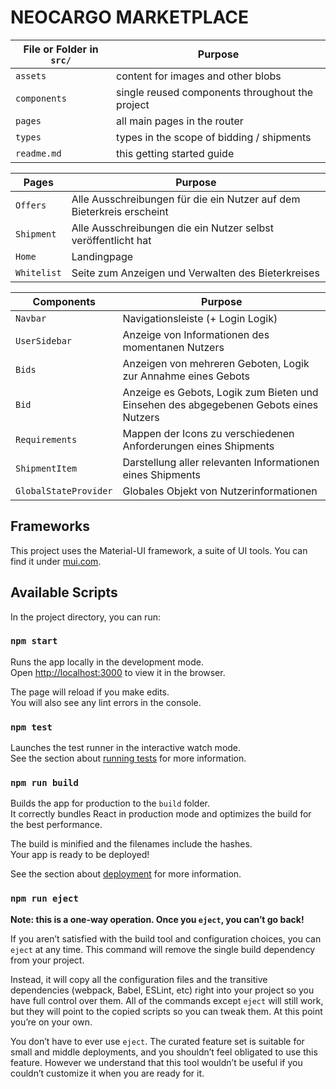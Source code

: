 # NEOCARGO MARKETPLACE

| File or Folder in `src/` | Purpose                                         |
| ------------------------ | ----------------------------------------------- |
| `assets`                 | content for images and other blobs              |
| `components`             | single reused components throughout the project |
| `pages`                  | all main pages in the router                    |
| `types`                  | types in the scope of bidding / shipments       |
| `readme.md`              | this getting started guide                      |

| Pages       | Purpose                                                               |
| ----------- | --------------------------------------------------------------------- |
| `Offers`    | Alle Ausschreibungen für die ein Nutzer auf dem Bieterkreis erscheint |
| `Shipment`  | Alle Ausschreibungen die ein Nutzer selbst veröffentlicht hat         |
| `Home`      | Landingpage                                                           |
| `Whitelist` | Seite zum Anzeigen und Verwalten des Bieterkreises                    |

| Components            | Purpose                                                                               |
| --------------------- | ------------------------------------------------------------------------------------- |
| `Navbar`              | Navigationsleiste (+ Login Logik)                                                     |
| `UserSidebar`         | Anzeige von Informationen des momentanen Nutzers                                      |
| `Bids`                | Anzeigen von mehreren Geboten, Logik zur Annahme eines Gebots                         |
| `Bid`                 | Anzeige es Gebots, Logik zum Bieten und Einsehen des abgegebenen Gebots eines Nutzers |
| `Requirements`        | Mappen der Icons zu verschiedenen Anforderungen eines Shipments                       |
| `ShipmentItem`        | Darstellung aller relevanten Informationen eines Shipments                            |
| `GlobalStateProvider` | Globales Objekt von Nutzerinformationen                                               |

## Frameworks

This project uses the Material-UI framework, a suite of UI tools. You can find it under [mui.com](https://mui.com/).

## Available Scripts

In the project directory, you can run:

### `npm start`

Runs the app locally in the development mode.\
Open [http://localhost:3000](http://localhost:3000) to view it in the browser.

The page will reload if you make edits.\
You will also see any lint errors in the console.

### `npm test`

Launches the test runner in the interactive watch mode.\
See the section about [running tests](https://facebook.github.io/create-react-app/docs/running-tests) for more information.

### `npm run build`

Builds the app for production to the `build` folder.\
It correctly bundles React in production mode and optimizes the build for the best performance.

The build is minified and the filenames include the hashes.\
Your app is ready to be deployed!

See the section about [deployment](https://facebook.github.io/create-react-app/docs/deployment) for more information.

### `npm run eject`

**Note: this is a one-way operation. Once you `eject`, you can’t go back!**

If you aren’t satisfied with the build tool and configuration choices, you can `eject` at any time. This command will remove the single build dependency from your project.

Instead, it will copy all the configuration files and the transitive dependencies (webpack, Babel, ESLint, etc) right into your project so you have full control over them. All of the commands except `eject` will still work, but they will point to the copied scripts so you can tweak them. At this point you’re on your own.

You don’t have to ever use `eject`. The curated feature set is suitable for small and middle deployments, and you shouldn’t feel obligated to use this feature. However we understand that this tool wouldn’t be useful if you couldn’t customize it when you are ready for it.
